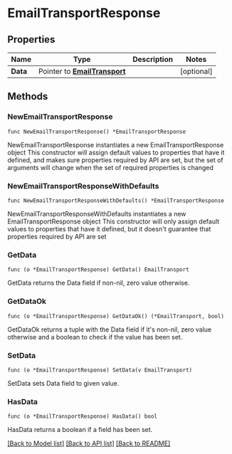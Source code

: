 # EmailTransportResponse

## Properties

Name | Type | Description | Notes
------------ | ------------- | ------------- | -------------
**Data** | Pointer to [**EmailTransport**](EmailTransport.md) |  | [optional] 

## Methods

### NewEmailTransportResponse

`func NewEmailTransportResponse() *EmailTransportResponse`

NewEmailTransportResponse instantiates a new EmailTransportResponse object
This constructor will assign default values to properties that have it defined,
and makes sure properties required by API are set, but the set of arguments
will change when the set of required properties is changed

### NewEmailTransportResponseWithDefaults

`func NewEmailTransportResponseWithDefaults() *EmailTransportResponse`

NewEmailTransportResponseWithDefaults instantiates a new EmailTransportResponse object
This constructor will only assign default values to properties that have it defined,
but it doesn't guarantee that properties required by API are set

### GetData

`func (o *EmailTransportResponse) GetData() EmailTransport`

GetData returns the Data field if non-nil, zero value otherwise.

### GetDataOk

`func (o *EmailTransportResponse) GetDataOk() (*EmailTransport, bool)`

GetDataOk returns a tuple with the Data field if it's non-nil, zero value otherwise
and a boolean to check if the value has been set.

### SetData

`func (o *EmailTransportResponse) SetData(v EmailTransport)`

SetData sets Data field to given value.

### HasData

`func (o *EmailTransportResponse) HasData() bool`

HasData returns a boolean if a field has been set.


[[Back to Model list]](../README.md#documentation-for-models) [[Back to API list]](../README.md#documentation-for-api-endpoints) [[Back to README]](../README.md)


